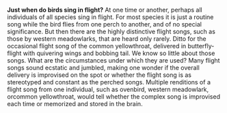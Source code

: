 **Just when do birds sing in flight?** At one time or another, perhaps all individuals of all species sing in flight. For most species it is just a routine song while the bird flies from one perch to another, and of no special significance. But then there are the highly distinctive flight songs, such as those by western meadowlarks, that are heard only rarely. Ditto for the occasional flight song of the common yellowthroat, delivered in butterfly-flight with quivering wings and bobbing tail. We know so little about those songs. What are the circumstances under which they are used? Many flight songs sound ecstatic and jumbled, making one wonder if the overall delivery is improvised on the spot or whether the flight song is as stereotyped and constant as the perched songs. Multiple renditions of a flight song from one individual, such as ovenbird, western meadowlark, orcommon yellowthroat, would tell whether the complex song is improvised each time or memorized and stored in the brain.
